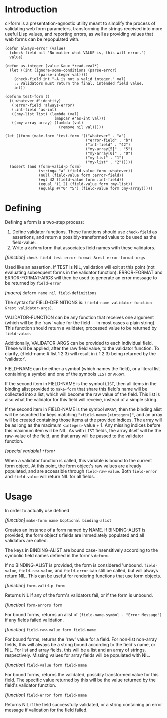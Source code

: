 # Introduction

cl-form is a presentation-agnostic utility meant to simplify the process of validating web form
parameters, transforming the strings received into more useful Lisp values, and reporting errors, as
well as providing values that web forms can be repopulated with.

    (defun always-error (value)
      (check-field nil "No matter what VALUE is, this will error.")
      value)

    (defun as-integer (value &aux *read-eval*)
      (let ((int (ignore-some-conditions (parse-error)
                   (parse-integer val))))
        (check-field int "~A is not a valid integer." val)
        ;; Validators must return the final, intended field value.
        int))

    (deform test-form ()
      ((:whatever #'identity)
       (:error-field 'always-error)
       (:int-field 'as-int)
       ((:my-list list) (lambda (val)
                          (mapcar #'as-int val)))
       ((:my-array array) (lambda (val)
                            (remove nil val)))))

    (let ((form (make-form 'test-form '(("whatever" . "a")
                                        ("error-field" . "b")
                                        ("int-field" . "42")
                                        ("my-array[5]" . "5")
                                        ("my-array[0]" . "0")
                                        ("my-list" . "1")
                                        ("my-list" . "2")))))
      (assert (and (form-valid-p form)
                   (string= "a" (field-value form :whatever))
                   (null (field-value form :error-field))
                   (eql 42 (field-value form :int-field))
                   (equal '(1 2) (field-value form :my-list))
                   (equalp #("0" "5") (field-value form :my-array)))))

# Defining

Defining a form is a two-step process:

  1. Define validator functions. These functions should use `check-field` as assertions, and return a possibly-transformed value to be used as the field-value.
  2. Write a `deform` form that associates field names with these validators.

*[function]* `check-field test error-format &rest error-format-orgs`

  Used like an assertion. If TEST is NIL, validation will exit at this point (not evaluating
  subsequent forms in the validator function). ERROR-FORMAT and ERROR-FORMAT-ARGS will then be used
  to generate an error message to be returned by `field-error`
  
*[macro]* `deform name nil field-definitions`

  The syntax for FIELD-DEFINITIONS is: `(field-name validator-function &rest validator-args)`.
  
  VALIDATOR-FUNCTION can be any function that receives one argument (which will be the 'raw' value
  for the field -- in most cases a plain string). This function should return a validater, processed
  value to be returned by `field-value`.
  
  Additionally, VALIDATOR-ARGS can be provided to each individual field. These will be applied,
  after the raw field value, to the validator function. To clarify, (:field-name #'list 1 2 3) will
  result in (<raw-value> 1 2 3) being returned by the 'validator'.

  FIELD-NAME can be either a symbol (which names the field), or a literal list containing a symbol
  and one of the symbols `LIST` or `ARRAY`.
  
  If the second item in FIELD-NAME is the symbol `LIST`, then all items in the binding alist
  provided to `make-form` that share this field's name will be collected into a list, which will
  become the raw value of the field. This list is also what the validator for this field will
  receive, instead of a simple string.

  If the second item in FIELD-NAME is the symbol `ARRAY`, then the binding alist will be searched
  for keys matching `"<field-name>[<integer>]"`, and an array will be created containing those items
  at the provided indices. The array will be as long as the maximum `<integer>` value + 1. Any
  missing indices before this maximum item will be NIL. As with `LIST` fields, the array itself will
  be the raw-value of the field, and that array will be passed to the validator function.

*[special variable]* `*form*`

  When a validator function is called, this variable is bound to the current form object. At this
  point, the form object's raw values are already populated, and are accessible through
  `field-raw-value`. Both `field-error` and `field-value` will return NIL for all fields.

# Usage

In order to actually use defined 

*[function]* `make-form name &optional binding-alist`

  Creates an instance of a form named by NAME. If BINDING-ALIST is provided, the form object's
  fields are immediately populated and all validators are called.
  
  The keys in BINDING-ALIST are bound case-insensitively according to the symbolic field names
  defined in the form's `deform`.
  
  If no BINDING-ALIST is provided, the form is considered 'unbound. `field-value`,
  `field-raw-value`, and `field-error` can still be called, but will always return NIL. This can be
  useful for rendering functions that use form objects.
  
*[function]* `form-valid-p form`

  Returns NIL if any of the form's validators fail, or if the form is unbound.

*[function]* `form-errors form`

  For bound forms, returns an alist of `(field-name-symbol . "Error Message")` if any fields failed
  validation.
  
*[function]* `field-raw-value form field-name`

  For bound forms, returns the 'raw' value for a field. For non-list non-array fields, this will
  always be a string bound according to the field's name, or NIL. For list and array fields, this
  will be a list and an array of strings, respectively. Missing values for array fields will be
  populated with NIL.

*[function]* `field-value form field-name`

  For bound forms, returns the validated, possibly transformed value for this field. The specific
  value returned by this will be the value returned by the field's validator function.

*[function]* `field-error form field-name`

  Returns NIL if the field successfully validated, or a string containing an error message if
  validation for the field failed.
